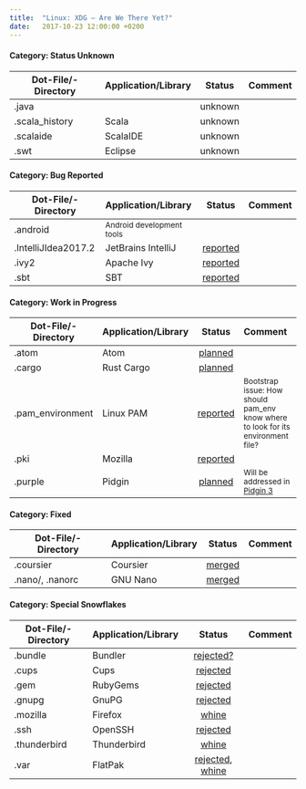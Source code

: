```yaml
---
title:  "Linux: XDG – Are We There Yet?"
date:   2017-10-23 12:00:00 +0200
---
```


#### Category: Status Unknown

Dot-File/-Directory | Application/Library | Status  | Comment
------------------- | :------------------ | :-----: | :------
.java               |                     | unknown |
.scala_history      | Scala               | unknown |
.scalaide           | ScalaIDE            | unknown |
.swt                | Eclipse             | unknown |


#### Category: Bug Reported

Dot-File/-Directory | Application/Library | Status   | Comment
------------------- | :------------------ | :------: | :---
.android            | <small>Android development tools</small> |          |
.IntelliJIdea2017.2 | JetBrains IntelliJ  | [reported](https://youtrack.jetbrains.com/issue/IDEA-22407) |
.ivy2               | Apache Ivy          | [reported](https://issues.apache.org/jira/browse/IVY-1502) |
.sbt                | SBT                 | [reported](https://github.com/sbt/sbt/issues/3681) |


#### Category: Work in Progress

Dot-File/-Directory | Application/Library | Status   | Comment
------------------- | :------------------ | :------: | :---
.atom               | Atom                | [planned](https://github.com/atom/atom/issues/8281) |
.cargo              | Rust Cargo          | [planned](https://github.com/rust-lang/rfcs/pull/1615) |
.pam_environment    | Linux PAM           | [reported](https://github.com/linux-pam/linux-pam/issues/7) | <small>Bootstrap issue: How should pam_env know where to look for its environment file?</small>
.pki                | Mozilla             | [reported](https://bugzilla.mozilla.org/show_bug.cgi?id=818686) |
.purple             | Pidgin              | [planned](https://developer.pidgin.im/ticket/10029) | <small>Will be addressed in [Pidgin 3](https://developer.pidgin.im/wiki/Roadmap3.0.0)</small>


#### Category: Fixed

Dot-File/-Directory | Application/Library | Status   | Comment
------------------- | :------------------ | :------: | :---
.coursier           | Coursier            | [merged](https://github.com/coursier/coursier/pull/676) |
.nano/, .nanorc     | GNU Nano            | [merged](http://git.savannah.gnu.org/cgit/nano.git/commit/?id=c16e79b612eb8e061a4bd0b5f187c37a036fc403) |


#### Category: Special Snowflakes

Dot-File/-Directory | Application/Library | Status   | Comment
------------------- | :------------------ | :------: | :---
.bundle             | Bundler             | [rejected?](https://github.com/bundler/bundler/issues/4333) |
.cups               | Cups                | [rejected](https://github.com/apple/cups/issues/4243) |
.gem                | RubyGems            | [rejected](https://github.com/rubygems/rubygems/issues/1599) |
.gnupg              | GnuPG               | [rejected](https://dev.gnupg.org/T1456) |
.mozilla            | Firefox             | [whine](https://bugzilla.mozilla.org/show_bug.cgi?id=259356) |
.ssh                | OpenSSH             | [rejected](https://bugzilla.mindrot.org/show_bug.cgi?id=2050) |
.thunderbird        | Thunderbird         | [whine](https://bugzilla.mozilla.org/show_bug.cgi?id=735285) |
.var                | FlatPak             | [rejected](https://github.com/flatpak/flatpak/issues/46), [whine](https://github.com/flatpak/flatpak.github.io/issues/191) |

